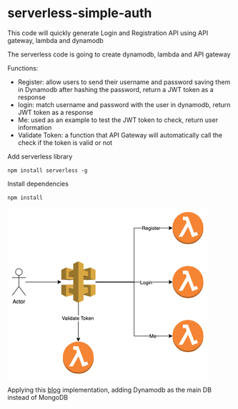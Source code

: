 # serverless-simple-auth
This code will quickly generate Login and Registration API using API gateway, lambda and dynamodb 

The serverless code is going to create dynamodb, lambda and API gateway 

Functions:
* Register: allow users to send their username and password saving them in Dynamodb after hashing the password, return a JWT token as a response
* login: match username and password with the user in dynamodb, return JWT token as a response 
* Me: used as an example to test the JWT token to check, return user information 
* Validate Token: a function that API Gateway will automatically call the check if the token is valid or not 

Add serverless library
```
npm install serverless -g
```

Install dependencies 
```
npm install
```
![alt text](https://github.com/BelalH/serverless-simple-auth/blob/master/auth-service.png)



Applying this 
[blog](https://www.serverless.com/blog/strategies-implementing-user-authentication-serverless-applications) implementation, adding Dynamodb as the main DB instead of MongoDB
